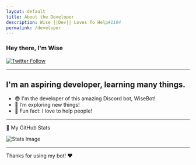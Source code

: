 ```yaml
---
layout: default
title: About the Developer
description: Wise ||Dev|| Loves To Help#1104
permalink: /developer
---
```


### Hey there, I'm Wise

[![Twitter Follow](https://img.shields.io/twitter/follow/oisci0762?color=1DA1F2&logo=twitter&style=for-the-badge)](https://twitter.com/intent/follow?original_referer=https://github.com/Wise2006&screen_name=oisci0762)

---

## I'm an aspiring developer, learning many things.

- 😎 I'm the developer of this amazing Discord bot, WiseBot!
- 🔎 I’m exploring new things!
- 👀 Fun fact: I love to help people!

---


  <summary>🔷 My GitHub Stats</summary>

  ![Stats Image](https://github-readme-stats.codestackr.vercel.app/api?username=WiseDevHelper&show_icons=true&hide_border=true&theme=tokyonight)


---

Thanks for using my bot! ❤
